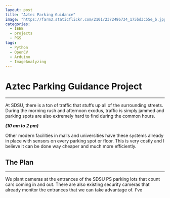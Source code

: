 ```yaml
---
layout: post
title: "Aztec Parking Guidance"
image: "https://farm3.staticflickr.com/2101/2372486734_175bd3c55e_b.jpg"
categories:
  - IEEE
  - projects
  - PGS
tags:
  - Python
  - OpenCV
  - Arduino
  - ImageAnalyzing
---
```


# Aztec Parking Guidance Project
---

At SDSU, there is a ton of traffic that stuffs up all of the surrounding streets. During the morning rush and afternoon exodus, traffic is simply jammed and parking spots are also extremely hard to find during the common hours.

***(10 am to 2 pm)***

Other modern facilities in malls and universities have these systems already in place with sensors on every parking spot or floor. This is very costly and I believe it can be done way cheaper and much more efficiently.

## The Plan
---
We plant cameras at the entrances of the SDSU PS parking lots that count cars coming in and out. There are also existing security cameras that already monitor the entrances that we can take advantage of. I've

